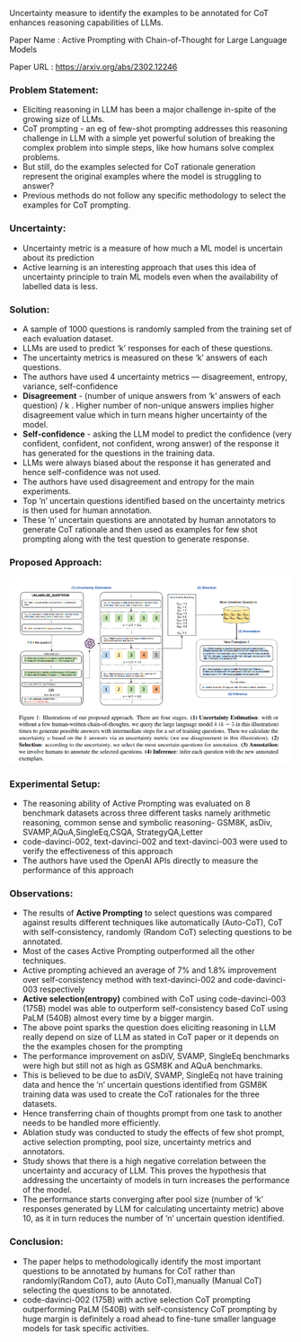 Uncertainty measure to identify the examples to be annotated for CoT enhances reasoning capabilities of LLMs.

Paper Name : Active Prompting with Chain-of-Thought for Large Language Models

Paper URL : https://arxiv.org/abs/2302.12246

### Problem Statement:

- Eliciting reasoning in LLM has been a major challenge in-spite of the growing size of LLMs.
- CoT prompting - an eg of few-shot prompting addresses this reasoning challenge in LLM with a simple yet powerful solution of breaking the complex problem into simple steps, like how humans solve complex problems.
- But still, do the examples selected for CoT rationale generation represent the original examples where the model is struggling to answer?
- Previous methods do not follow any specific methodology to select the examples for CoT prompting.

### Uncertainty:

- Uncertainty metric is a measure of how much a ML model is uncertain about its prediction
- Active learning is an interesting approach that uses this idea of uncertainty principle to train ML models even when the availability of labelled data is less.

### Solution:

- A sample of 1000 questions is randomly sampled from the training set of each evaluation dataset.
- LLMs are used to predict ‘k’ responses for each of these questions.
- The uncertainty metrics is measured on these ‘k’ answers of each questions.
- The authors have used 4 uncertainty metrics — disagreement, entropy, variance, self-confidence
- **Disagreement** - (number of unique answers from ‘k’ answers of each question) / k . Higher number of non-unique answers implies higher disagreement value which in turn means higher uncertainty of the model.
- **Self-confidence** - asking the LLM model to predict the confidence (very confident, confident, not confident, wrong answer) of the response it has generated for the questions in the training data.
- LLMs were always biased about the response it has generated and hence self-confidence was not used.
- The authors have used disagreement and entropy for the main experiments.
- Top ’n’ uncertain questions identified based on the uncertainty metrics is then used for human annotation.
- These ’n’ uncertain questions are annotated by human annotators to generate CoT rationale and then used as examples for few shot prompting along with the test question to generate response.

### Proposed Approach:
![](imgs/active%20prompting.png)

<!-- Disagreement based uncertainty ranking to identify the questions to be annotated as part of CoT prompting to elicite reasoning abilities in LLMs -->
### Experimental Setup:

- The reasoning ability of Active Prompting was evaluated on 8 benchmark datasets across three different tasks namely arithmetic reasoning, common sense and symbolic reasoning- GSM8K, asDiv, SVAMP,AQuA,SingleEq,CSQA, StrategyQA,Letter
- code-davinci-002, text-davinci-002 and text-davinci-003 were used to verify the effectiveness of this approach
- The authors have used the OpenAI APIs directly to measure the performance of this approach
### Observations:

- The results of **Active Prompting** to select questions was compared against results different techniques like automatically (Auto-CoT), CoT with self-consistency, randomly (Random CoT) selecting questions to be annotated.
- Most of the cases Active Prompting outperformed all the other techniques.
- Active prompting achieved an average of 7% and 1.8% improvement over self-consistency method with text-davinci-002 and code-davinci-003 respectively
- **Active selection(entropy)** combined with CoT using code-davinci-003 (175B) model was able to outperform self-consistency based CoT using PaLM (540B) almost every time by a bigger margin.
- The above point sparks the question does eliciting reasoning in LLM really depend on size of LLM as stated in CoT paper or it depends on the the examples chosen for the prompting
- The performance improvement on asDiV, SVAMP, SingleEq benchmarks were high but still not as high as GSM8K and AQuA benchmarks.
- This is believed to be due to asDiV, SVAMP, SingleEq not have training data and hence the ’n’ uncertain questions identified from GSM8K training data was used to create the CoT rationales for the three datasets.
- Hence transferring chain of thoughts prompt from one task to another needs to be handled more efficiently.
- Ablation study was conducted to study the effects of few shot prompt, active selection prompting, pool size, uncertainty metrics and annotators.
- Study shows that there is a high negative correlation between the uncertainty and accuracy of LLM. This proves the hypothesis that addressing the uncertainty of models in turn increases the performance of the model.
- The performance starts converging after pool size (number of ‘k’ responses generated by LLM for calculating uncertainty metric) above 10, as it in turn reduces the number of ’n’ uncertain question identified.

### Conclusion:
- The paper helps to methodologically identify the most important questions to be annotated by humans for CoT rather than randomly(Random CoT), auto (Auto CoT),manually (Manual CoT) selecting the questions to be annotated.
- code-davinci-002 (175B) with active selection CoT prompting outperforming PaLM (540B) with self-consistency CoT prompting by huge margin is definitely a road ahead to fine-tune smaller language models for task specific activities.